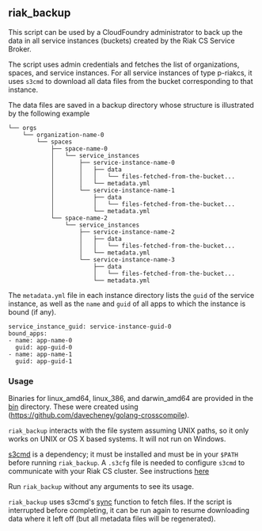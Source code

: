 ## riak_backup

This script can be used by a CloudFoundry administrator to back up the data in all service instances (buckets) created by the Riak CS Service Broker.

The script uses admin credentials and fetches the list of organizations, spaces, and service instances. For all service instances of type p-riakcs, it uses `s3cmd` to download all data files from the bucket corresponding to that instance.

The data files are saved in a backup directory whose structure is illustrated by the following example

```
└── orgs
    └── organization-name-0
        └── spaces
            ├── space-name-0
            │   └── service_instances
            │       ├── service-instance-name-0
            │       │   ├── data
            │       │   │   └── files-fetched-from-the-bucket...
            │       │   └── metadata.yml
            │       └── service-instance-name-1
            │           ├── data
            │           │   └── files-fetched-from-the-bucket...
            │           └── metadata.yml
            └── space-name-2
                └── service_instances
                    ├── service-instance-name-2
                    │   ├── data
                    │   │   └── files-fetched-from-the-bucket...
                    │   └── metadata.yml
                    └── service-instance-name-3
                        ├── data
                        │   └── files-fetched-from-the-bucket...
                        └── metadata.yml
```

The `metadata.yml` file in each instance directory lists the `guid` of the service instance, as well as the `name` and `guid` of all apps to which the instance is bound (if any).

```
service_instance_guid: service-instance-guid-0
bound_apps:
- name: app-name-0
  guid: app-guid-0
- name: app-name-1
  guid: app-guid-1
```

### Usage

Binaries for linux_amd64, linux_386, and darwin_amd64 are provided in the [bin](../../bin) directory. These were created using (https://github.com/davecheney/golang-crosscompile). 

`riak_backup` interacts with the file system assuming UNIX paths, so it only works on UNIX or OS X based systems. It will not run on Windows.

[s3cmd](http://s3tools.org/s3cmd) is a dependency; it must be installed and must be in your `$PATH` before running `riak_backup`. A `.s3cfg` file is needed to configure `s3cmd` to communicate with your Riak CS cluster. See instructions [here](http://docs.gopivotal.com/p-riakcs/clients.html#s3cmd)

Run `riak_backup` without any arguments to see its usage.

`riak_backup` uses s3cmd's [sync](http://s3tools.org/s3cmd-sync) function to fetch files. If the script is interrupted before completing, it can be run again to resume downloading data where it left off (but all metadata files will be regenerated).
 
